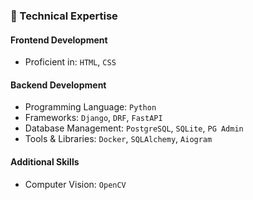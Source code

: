 ### 🧰 Technical Expertise

#### **Frontend Development**
- Proficient in: `HTML`, `CSS`

#### **Backend Development**
- Programming Language: `Python`
- Frameworks: `Django`, `DRF`, `FastAPI`
- Database Management: `PostgreSQL`, `SQLite`, `PG Admin`
- Tools & Libraries: `Docker`, `SQLAlchemy`, `Aiogram`


#### **Additional Skills**
- Computer Vision: `OpenCV`


